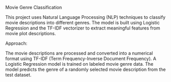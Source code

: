 Movie Genre Classification

This project uses Natural Language Processing (NLP) techniques to classify movie descriptions into different genres. The model is built using Logistic Regression and the TF-IDF vectorizer to extract meaningful features from movie plot descriptions.

Approach:

The movie descriptions are processed and converted into a numerical format using TF-IDF (Term Frequency-Inverse Document Frequency).
A Logistic Regression model is trained on labeled movie genre data.
The model predicts the genre of a randomly selected movie description from the test dataset.

